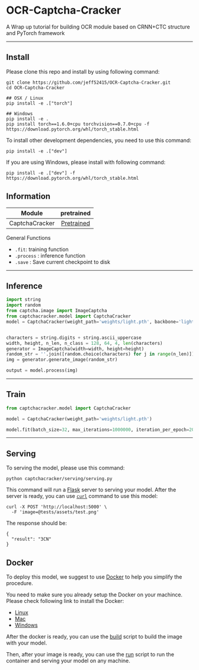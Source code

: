 # OCR-Captcha-Cracker

A Wrap up tutorial for building OCR module based on CRNN+CTC structure and PyTorch framework

--------------
</div>

## Install

Please clone this repo and install by using following command:

```shell
git clone https://github.com/jeff52415/OCR-Captcha-Cracker.git
cd OCR-Captcha-Cracker

## OSX / Linux
pip install -e .["torch"]

## Windows
pip install -e .
pip install torch==1.6.0+cpu torchvision==0.7.0+cpu -f https://download.pytorch.org/whl/torch_stable.html
```


To install other development dependencies, you need to use this command:

```shell
pip install -e .["dev"]
```

If you are using Windows, please install with following command:

```shell
pip install -e .["dev"] -f https://download.pytorch.org/whl/torch_stable.html
```

## Information



| Module 	  | pretrained |
|:-----------:|:-----------:|
| CaptchaCracker 		  | [Pretrained](https://drive.google.com/drive/folders/1S609zIzcB2mkhvG9Ai6Wai-nlpA1x2Zt?usp=sharing) |


General Functions
- `.fit`: training function
- `.process` : inference function
- `.save` : Save current checkpoint to disk


--------------
</div>

## Inference



```python
import string
import random
from captcha.image import ImageCaptcha
from captchacracker.model import CaptchaCracker
model = CaptchaCracker(weight_path='weights/light.pth', backbone='light')


characters = string.digits + string.ascii_uppercase
width, height, n_len, n_class = 128, 64, 4, len(characters)
generator = ImageCaptcha(width=width, height=height)
random_str = ''.join([random.choice(characters) for j in range(n_len)])
img = generator.generate_image(random_str)

output = model.process(img)
```

--------------
</div>

## Train



```python
from captchacracker.model import CaptchaCracker

model = CaptchaCracker(weight_path='weights/light.pth')

model.fit(batch_size=32, max_iterations=1000000, iteration_per_epoch=2000, save_path='lighter_backbone_pretrained/crnn_ctc_model.pth')
```

--------------

## Serving

To serving the model, please use this command:

```shell
python captchacracker/serving/serving.py
```

This command will run a [Flask](https://flask.palletsprojects.com/en/1.1.x/) server to serving your model.
After the server is ready, you can use [`curl`](https://curl.se/) command to use this model:

```shell
curl -X POST 'http://localhost:5000' \
  -F 'image=@tests/assets/test.png'
```

The response should be:

```
{
  "result": "3CN"
}
```
## Docker

To deploy this model, we suggest to use [Docker](https://www.docker.com/) to help you simplify the procedure.

You need to make sure you already setup the Docker on your machince. Please check following link to install the Docker:

* [Linux](https://docs.docker.com/engine/install/)
* [Mac](https://docs.docker.com/docker-for-mac/install/)
* [Windows](https://docs.docker.com/docker-for-windows/install/)

After the docker is ready, you can use the [build](scripts/build.sh) script to build the image with your model.

Then, after your image is ready, you can use the [run](scripts/run.sh) script to run the container and serving your model on any machine.
